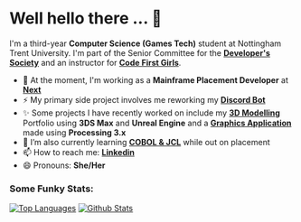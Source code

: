 # Well hello there ... 👋
I'm a third-year **Computer Science (Games Tech)** student at Nottingham Trent University. I'm part of the Senior Committee for the [**Developer's Society**](https://github.com/NTUDevSoc) and an instructor for [**Code First Girls**](https://codefirstgirls.org.uk/).

- 🔭 At the moment, I'm working as a **Mainframe Placement Developer** at [**Next**](https://www.next.co.uk/)
- ⚡ My primary side project involves me reworking my **[Discord Bot](https://github.com/Hannah-Ashna/Discord-Bot)**
- ✨ Some projects I have recently worked on include my **[3D Modelling](https://github.com/Hannah-Ashna/3D-Modelling-Portfolio)** Portfolio using **3DS Max** and **Unreal Engine** and a **[Graphics Application](https://github.com/Hannah-Ashna/Graphics-Application)** made using **Processing 3.x**
- 🌱 I’m also currently learning [**COBOL & JCL**](https://github.com/Hannah-Ashna/COBOL-Exercises) while out on placement
- 📫 How to reach me: [**Linkedin**](https://www.linkedin.com/in/hannah-ashna-jacob/)
- 😄 Pronouns: **She/Her**

 
### Some Funky Stats:
[![Top Languages](https://github-readme-stats.vercel.app/api/top-langs/?username=hannah-ashna&show_icons=true&hide_border=true&theme=vision-friendly-dark&langs_count=8&hide=ShaderLab,HLSL,ASP.NET,JavaScript,D,Makefile,QMake,C,Kotlin&layout=compact&custom_title=Top%20Languages)](https://github.com/anuraghazra/github-readme-stats) [![Github Stats](https://github-readme-stats.vercel.app/api?username=hannah-ashna&show_icons=true&hide_rank=true&include_all_commits=true&count_private=true&theme=vision-friendly-dark&hide_border=true&custom_title=Github%20Stats&line_height=24.75)](https://github.com/anuraghazra/github-readme-stats)

<!--
**Hannah-Ashna/Hannah-Ashna** is a ✨ _special_ ✨ repository because its `README.md` (this file) appears on your GitHub profile.
Here are some ideas to get you started:
- 👯 I’m looking to collaborate on ...
- 🤔 I’m looking for help with ...
-  Fun fact:
-->
